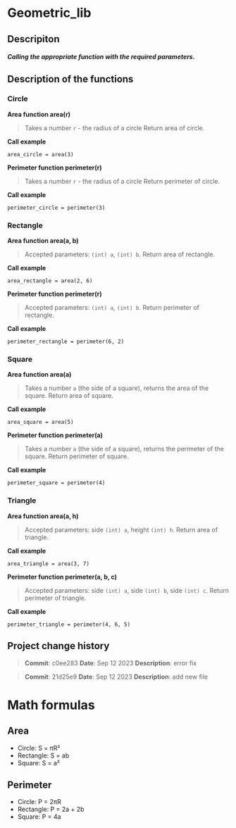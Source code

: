 # **Geometric_lib**

## Descripiton
##### Calling the appropriate function with the required parameters.

## Description of the functions
### Circle
**Area function area(r)**
>Takes a number `r` - the radius of a circle
Return area of circle.

**Call example**
```
area_circle = area(3)
```
**Perimeter function perimeter(r)**
>Takes a number `r` - the radius of a circle
Return perimeter of circle.

**Call example**
```
perimeter_circle = perimeter(3)
```
### Rectangle
**Area function area(a, b)**
>Accepted parameters: `(int) a`, `(int) b`.
Return area of rectangle.

**Call example**
```
area_rectangle = area(2, 6)
```
**Perimeter function perimeter(r)**
>Accepted parameters: `(int) a`, `(int) b`.
Return perimeter of rectangle.

**Call example**
```
perimeter_rectangle = perimeter(6, 2)
```
### Square
**Area function area(a)**
>Takes a number `a` (the side of a square), returns the area of the square.
Return area of square.

**Call example**
```
area_square = area(5)
```
**Perimeter function perimeter(a)**
>Takes a number `a` (the side of a square), returns the perimeter of the square.
Return perimeter of square.

**Call example**
```
perimeter_square = perimeter(4)
```
### Triangle
**Area function area(a, h)**
>Accepted parameters: side `(int) a`, height `(int) h`.
Return area of triangle.

**Call example**
```
area_triangle = area(3, 7)
```
**Perimeter function perimeter(a, b, c)**
>Accepted parameters: side `(int) a`, side `(int) b`, side `(int) c`.
Return perimeter of triangle.

**Call example**
```
perimeter_triangle = perimeter(4, 6, 5)
```
## Project change history
>**Commit**: c0ee283
**Date**: Sep 12 2023
**Description**: error fix

>**Commit**: 21d25e9
**Date**: Sep 12 2023
**Description**: add new file

# Math formulas
## Area
- Circle: S = πR²
- Rectangle: S = ab
- Square: S = a²

## Perimeter
- Circle: P = 2πR
- Rectangle: P = 2a + 2b
- Square: P = 4a